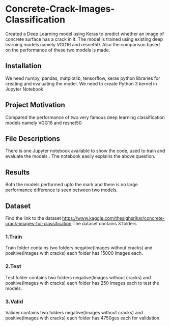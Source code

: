 # Concrete-Crack-Images-Classification
Created a Deep Learning model using Keras to predict whether an image of concrete surface has a crack in it. The model is trained using existing deep learning models namely VGG16 and resnet50. Also the comparison based on the performance of these two models is made.
## Installation

We need numpy, pandas, matplotlib, tensorflow, keras python libraries for creating and evaluating the model. We need to create Python 3 kernel in Jupyter Notebook

## Project Motivation
Compared the performance of two very famous deep learning classification models namely VGG16 and resnet50 

## File Descriptions

There is one Jupyter notebook available to show the code, used to train and evaluate the models . The notebook easily explains the above question.  

## Results
Both the models performed upto the mark and there is no large performance difference is seen between two models.


## Dataset
Find the link to the dataset https://www.kaggle.com/thesighsrikar/concrete-crack-images-for-classification
The dataset contains 3 folders
### 1.Train
Train folder contains two folders negative(Images without cracks) and positive(Images with cracks) each folder has 15000 images each.
### 2.Test
Test folder contains two folders negative(Images without cracks) and positive(Images with cracks) each folder has 250 images each to test the models.
### 3.Valid
Valider contains two folders negative(Images without cracks) and positive(Images with cracks) each folder has 4750ges each for validation.

